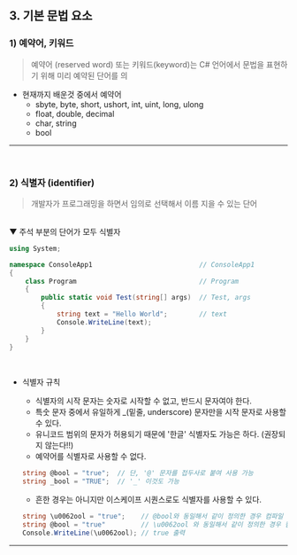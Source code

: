 ## 3. 기본 문법 요소
### 1) 예약어, 키워드
> 예약어 (reserved word) 또는 키워드(keyword)는 C# 언어에서 문법을 표현하기 위해 미리 예약된 단어를 의
- 현재까지 배운것 중에서 예약어
  - sbyte, byte, short, ushort, int, uint, long, ulong
  - float, double, decimal
  - char, string
  - bool
****
<br>

### 2) 식별자 (identifier)
> 개발자가 프로그래밍을 하면서 임의로 선택해서 이름 지을 수 있는 단어

<br>
▼ 주석 부분의 단어가 모두 식별자

```csharp
using System;

namespace ConsoleApp1                           // ConsoleApp1
{
    class Program                               // Program
    {
        public static void Test(string[] args)  // Test, args
        {
            string text = "Hello World";        // text
            Console.WriteLine(text);
        }
    }
}
```
<br>

- 식별자 규칙
  - 식별자의 시작 문자는 숫자로 시작할 수 없고, 반드시 문자여야 한다.
  - 특숫 문자 중에서 유일하게 _(밑줄, underscore) 문자만을 시작 문자로 사용할 수 있다.
  - 유니코드 범위의 문자가 허용되기 때문에 '한글' 식별자도 가능은 하다. (권장되지 않는다!!)
  - 예약어를 식별자로 사용할 수 없다.
  
  ```csharp
  string @bool = "true";  // 단, '@' 문자를 접두사로 붙여 사용 가능
  string _bool = "TRUE";  // '_' 이것도 가능
  ```
  
  - 흔한 경우는 아니지만 이스케이프 시퀀스로도 식별자를 사용할 수 있다.

  ```csharp
  string \u0062ool = "true";    // @bool와 동일해서 같이 정의한 경우 컴파일 에러
  string @bool = "true"         // \u0062ool 와 동일해서 같이 정의한 경우 컴파일 에러
  Console.WriteLine(\u0062ool); // true 출력
  ```

****
<br>
